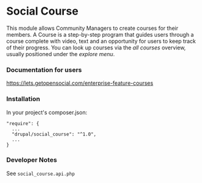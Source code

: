 # Social Course

This module allows Community Managers to create courses for their members.
A Course is a step-by-step program that guides users through a course complete
with video, text and an opportunity for users to keep track of their progress.
You can look up courses via the *all courses* overview, usually positioned
under the *explore menu*.

### Documentation for users

https://lets.getopensocial.com/enterprise-feature-courses

### Installation

In your project's composer.json:

```
"require": {
  ...
  "drupal/social_course": "^1.0",
  ...
}
```

### Developer Notes

See `social_course.api.php`
